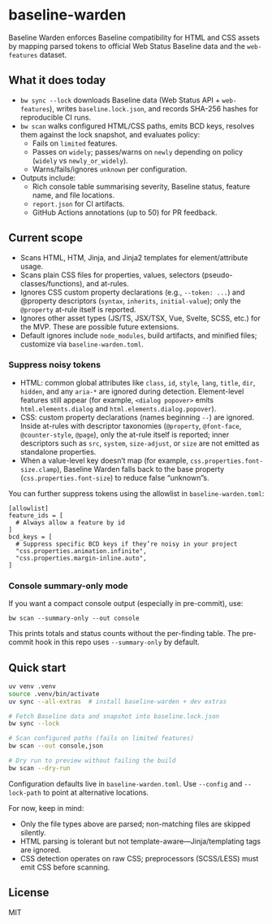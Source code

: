 # baseline-warden

Baseline Warden enforces Baseline compatibility for HTML and CSS assets by mapping parsed tokens to official Web Status Baseline data and the `web-features` dataset.

## What it does today

- `bw sync --lock` downloads Baseline data (Web Status API + `web-features`), writes `baseline.lock.json`, and records SHA-256 hashes for reproducible CI runs.
- `bw scan` walks configured HTML/CSS paths, emits BCD keys, resolves them against the lock snapshot, and evaluates policy:
  - Fails on `limited` features.
  - Passes on `widely`; passes/warns on `newly` depending on policy (`widely` vs `newly_or_widely`).
  - Warns/fails/ignores `unknown` per configuration.
- Outputs include:
  - Rich console table summarising severity, Baseline status, feature name, and file locations.
  - `report.json` for CI artifacts.
  - GitHub Actions annotations (up to 50) for PR feedback.

## Current scope

- Scans HTML, HTM, Jinja, and Jinja2 templates for element/attribute usage.
- Scans plain CSS files for properties, values, selectors (pseudo-classes/functions), and at-rules.
- Ignores CSS custom property declarations (e.g., `--token: ...`) and @property descriptors (`syntax`, `inherits`, `initial-value`); only the `@property` at-rule itself is reported.
- Ignores other asset types (JS/TS, JSX/TSX, Vue, Svelte, SCSS, etc.) for the MVP. These are possible future extensions.
- Default ignores include `node_modules`, build artifacts, and minified files; customize via `baseline-warden.toml`.

### Suppress noisy tokens

- HTML: common global attributes like `class`, `id`, `style`, `lang`, `title`, `dir`, `hidden`, and any `aria-*` are ignored during detection. Element-level features still appear (for example, `<dialog popover>` emits `html.elements.dialog` and `html.elements.dialog.popover`).
- CSS: custom property declarations (names beginning `--`) are ignored. Inside at-rules with descriptor taxonomies (`@property`, `@font-face`, `@counter-style`, `@page`), only the at-rule itself is reported; inner descriptors such as `src`, `system`, `size-adjust`, or `size` are not emitted as standalone properties.
- When a value-level key doesn’t map (for example, `css.properties.font-size.clamp`), Baseline Warden falls back to the base property (`css.properties.font-size`) to reduce false “unknown”s.

You can further suppress tokens using the allowlist in `baseline-warden.toml`:

```
[allowlist]
feature_ids = [
  # Always allow a feature by id
]
bcd_keys = [
  # Suppress specific BCD keys if they’re noisy in your project
  "css.properties.animation.infinite",
  "css.properties.margin-inline.auto",
]
```

### Console summary-only mode

If you want a compact console output (especially in pre-commit), use:

```
bw scan --summary-only --out console
```

This prints totals and status counts without the per-finding table. The pre-commit hook in this repo uses `--summary-only` by default.

## Quick start

```bash
uv venv .venv
source .venv/bin/activate
uv sync --all-extras  # install baseline-warden + dev extras

# Fetch Baseline data and snapshot into baseline.lock.json
bw sync --lock

# Scan configured paths (fails on limited features)
bw scan --out console,json

# Dry run to preview without failing the build
bw scan --dry-run
```

Configuration defaults live in `baseline-warden.toml`. Use `--config` and `--lock-path` to point at alternative locations.

For now, keep in mind:

- Only the file types above are parsed; non-matching files are skipped silently.
- HTML parsing is tolerant but not template-aware—Jinja/templating tags are ignored.
- CSS detection operates on raw CSS; preprocessors (SCSS/LESS) must emit CSS before scanning.

## License

MIT
